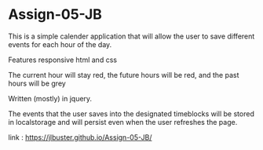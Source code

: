 # Assign-05-JB

This is a simple calender application that will allow the user to save different events for each hour of the day.

Features responsive html and css

The current hour will stay red, the future hours will be red, and the past hours will be grey

Written (mostly) in jquery.

The events that the user saves into the designated timeblocks will be stored in localstorage and will persist even when the user refreshes the page.

link : https://jlbuster.github.io/Assign-05-JB/
